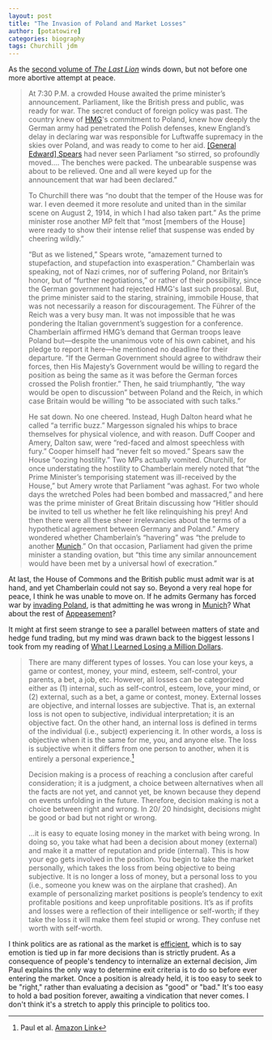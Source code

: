 ```yaml
---
layout: post
title: "The Invasion of Poland and Market Losses"
author: [potatowire]
categories: biography 
tags: Churchill jdm
---
```


As the [second volume of *The Last Lion*](https://www.amazon.com/dp/product/B0092XHV4Y/&tag=potatowire-20) winds down, but not before one more abortive attempt at peace.

> At 7:30 P.M. a crowded House awaited the prime minister’s announcement. Parliament, like the British press and public, was ready for war. The secret conduct of foreign policy was past. The country knew of [HMG](https://en.wikipedia.org/wiki/Her_Majesty%27s_Government_(term))'s commitment to Poland, knew how deeply the German army had penetrated the Polish defenses, knew England’s delay in declaring war was responsible for Luftwaffe supremacy in the skies over Poland, and was ready to come to her aid. [[General Edward] Spears](https://en.wikipedia.org/wiki/Edward_Spears) had never seen Parliament “so stirred, so profoundly moved…. The benches were packed. The unbearable suspense was about to be relieved. One and all were keyed up for the announcement that war had been declared.”
> 
> To Churchill there was “no doubt that the temper of the House was for war. I even deemed it more resolute and united than in the similar scene on August 2, 1914, in which I had also taken part.” As the prime minister rose another MP felt that “most [members of the House] were ready to show their intense relief that suspense was ended by cheering wildly.”
> 
> “But as we listened,” Spears wrote, “amazement turned to stupefaction, and stupefaction into exasperation.” Chamberlain was speaking, not of Nazi crimes, nor of suffering Poland, nor Britain’s honor, but of “further negotiations,” or rather of their possibility, since the German government had rejected HMG's last such proposal. But, the prime minister said to the staring, straining, immobile House, that was not necessarily a reason for discouragement. The Führer of the Reich was a very busy man. It was not impossible that he was pondering the Italian government’s suggestion for a conference. Chamberlain affirmed HMG’s demand that German troops leave Poland but—despite the unanimous vote of his own cabinet, and his pledge to report it here—he mentioned no deadline for their departure. “If the German Government should agree to withdraw their forces, then His Majesty’s Government would be willing to regard the position as being the same as it was before the German forces crossed the Polish frontier.” Then, he said triumphantly, “the way would be open to discussion” between Poland and the Reich, in which case Britain would be willing “to be associated with such talks.”
> 
> He sat down. No one cheered. Instead, Hugh Dalton heard what he called “a terrific buzz.” Margesson signaled his whips to brace themselves for physical violence, and with reason. Duff Cooper and Amery, Dalton saw, were “red-faced and almost speechless with fury.” Cooper himself had “never felt so moved.” Spears saw the House “oozing hostility.” Two MPs actually vomited. Churchill, for once understating the hostility to Chamberlain merely noted that “the Prime Minister’s temporising statement was ill-received by the House,” but Amery wrote that Parliament “was aghast. For two whole days the wretched Poles had been bombed and massacred,” and here was the prime minister of Great Britain discussing how “Hitler should be invited to tell us whether he felt like relinquishing his prey! And then there were all these sheer irrelevancies about the terms of a hypothetical agreement between Germany and Poland.” Amery wondered whether Chamberlain’s “havering” was “the prelude to another [Munich](https://en.wikipedia.org/wiki/Munich_Agreement).” On that occasion, Parliament had given the prime minister a standing ovation, but “this time any similar announcement would have been met by a universal howl of execration.”

At last, the House of Commons and the British public must admit war is at hand, and yet Chamberlain could not say so. Beyond a very real hope for peace, I think he was unable to move on. If he admits Germany has forced war by [invading Poland](https://en.wikipedia.org/wiki/Invasion_of_Poland), is that admitting he was wrong in [Munich](https://with.thegra.in/fooling-ourselves)? What about the rest of [Appeasement](https://en.wikipedia.org/wiki/Appeasement)?

It might at first seem strange to see a parallel between matters of state and hedge fund trading, but my mind was drawn back to the biggest lessons I took from my reading of [What I Learned Losing a Million Dollars](http://www.amazon.com/dp/0231164688/?tag=potatowire-20).

> There are many different types of losses. You can lose your keys, a game or contest, money, your mind, esteem, self-control, your parents, a bet, a job, etc. However, all losses can be categorized either as (1) internal, such as self-control, esteem, love, your mind, or (2) external, such as a bet, a game or contest, money. External losses are objective, and internal losses are subjective. That is, an external loss is not open to subjective, individual interpretation; it is an objective fact. On the other hand, an internal loss is defined in terms of the individual (i.e., subject) experiencing it. In other words, a loss is objective when it is the same for me, you, and anyone else. The loss is subjective when it differs from one person to another, when it is entirely a personal experience.[^3]
> 
> Decision making is a process of reaching a conclusion after careful consideration; it is a judgment, a choice between alternatives when all the facts are not yet, and cannot yet, be known because they depend on events unfolding in the future. Therefore, decision making is not a choice between right and wrong. In 20/ 20 hindsight, decisions might be good or bad but not right or wrong.
>
> ...it is easy to equate losing money in the market with being wrong. In doing so, you take what had been a decision about money (external) and make it a matter of reputation and pride (internal). This is how your ego gets involved in the position. You begin to take the market personally, which takes the loss from being objective to being subjective. It is no longer a loss of money, but a personal loss to you (i.e., someone you knew was on the airplane that crashed). An example of personalizing market positions is people’s tendency to exit profitable positions and keep unprofitable positions. It’s as if profits and losses were a reflection of their intelligence or self-worth; if they take the loss it will make them feel stupid or wrong. They confuse net worth with self-worth.

I think politics are as rational as the market is [efficient](https://en.wikipedia.org/wiki/Efficient-market_hypothesis), which is to say emotion is tied up in far more decisions than is strictly prudent. As a consequence of people's tendency to internalize an external decision, Jim Paul explains the only way to determine exit criteria is to do so before ever entering the market. Once a position is already held, it is too easy to seek to be "right," rather than evaluating a decision as "good" or "bad." It's too easy to hold a bad position forever, awaiting a vindication that never comes. I don't think it's a stretch to apply this principle to politics too.

[^1]: Manchester, William. *The Last Lion: Winston Spencer Churchill Alone 1932-1940*. Boston: Little, Brown & Co., 1988. p.366. [Amazon Link](http://a.co/hvDvOuE)

[^2]: Paul, Jim, and Brendan Moynihan. *What I Learned Losing a Million Dollars*. New York: Columbia Business School Pub., 2013. [Amazon Link](http://a.co/jlikAif)

[^3]: Paul et al. [Amazon Link](http://a.co/2qf8uBU)

[^4]: Paul et al. [Amazon Link](http://a.co/0gIManb)
